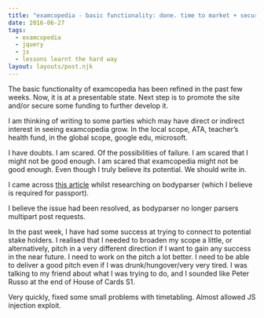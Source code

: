 ```yaml
---
title: "examcopedia - basic functionality: done. time to market + secure more funding"
date: 2016-06-27
tags:
  - examcopedia
  - jquery
  - js
  - lessons learnt the hard way
layout: layouts/post.njk
---
```

The basic functionality of examcopedia has been refined in the past few weeks. Now, it is at a presentable state. Next step is to promote the site and/or secure some funding to further develop it.

I am thinking of writing to some parties which may have direct or indirect interest in seeing examcopedia grow. In the local scope, ATA, teacher’s health fund, in the global scope, google edu, microsoft.

I have doubts. I am scared. Of the possibilities of failure. I am scared that I might not be good enough. I am scared that examcopedia might not be good enough. Even though I truly believe its potential. We should write in.

I came across [this article](http://andrewkelley.me/post/do-not-use-bodyparser-with-express-js.html) whilst researching on bodyparser (which I believe is required for passport).

I believe the issue had been resolved, as bodyparser no longer parsers multipart post requests.

In the past week, I have had some success at trying to connect to potential stake holders. I realised that I needed to broaden my scope a little, or alternatively, pitch in a very different direction if I want to gain any success in the near future. I need to work on the pitch a lot better. I need to be able to deliver a good pitch even if I was drunk/hungover/very very tired. I was talking to my friend about what I was trying to do, and I sounded like Peter Russo at the end of House of Cards S1.

Very quickly, fixed some small problems with timetabling. Almost allowed JS injection exploit.
